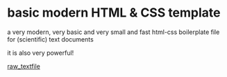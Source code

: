 # basic modern HTML & CSS template
a very modern, very basic and very small and fast html-css boilerplate file for (scientific) text documents

it is also very powerful!

[raw_textfile](https://raw.githubusercontent.com/haalven/basic-html-css-de/refs/heads/main/html_template.html)
